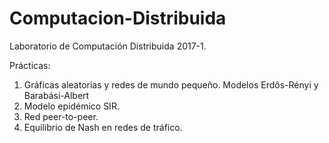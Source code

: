 # Computacion-Distribuida
Laboratorio de Computación Distribuida 2017-1.

Prácticas:

1. Gráficas aleatorias y redes de mundo pequeño. Modelos Erdős-Rényi y Barabási-Albert
2. Modelo epidémico SIR.
3. Red peer-to-peer.
4. Equilibrio de Nash en redes de tráfico.
